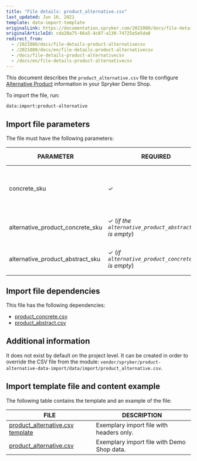```yaml
---
title: "File details: product_alternative.csv"
last_updated: Jun 16, 2021
template: data-import-template
originalLink: https://documentation.spryker.com/2021080/docs/file-details-product-alternativecsv
originalArticleId: cda20a75-66a5-4c07-a130-74725e5e5da0
redirect_from:
  - /2021080/docs/file-details-product-alternativecsv
  - /2021080/docs/en/file-details-product-alternativecsv
  - /docs/file-details-product-alternativecsv
  - /docs/en/file-details-product-alternativecsv
---
```


This document describes the `product_alternative.csv` file to configure [Alternative Product](/docs/scos/user/features/{{page.version}}/alternative-products-feature-overview.html) information in your Spryker Demo Shop.

To import the file, run:

```bash
data:import:product-alternative
```

## Import file parameters

The file must have the following parameters:

| PARAMETER | REQUIRED | TYPE | REQUIREMENTS OR COMMENTS | DESCRIPTION |
| --- | --- | --- | --- | --- |
| concrete_sku | &check; | String |N/A* | SKU of the concrete product to which this alternative is applied. |
| alternative_product_concrete_sku | &check; (*if the `alternative_product_abstract_sku` is empty*) | String |  | SKU of the alternative concrete product. |
| alternative_product_abstract_sku | &check; (*if `alternative_product_concrete_sku` is empty*) | String |  | SKU of the alternative abstract product. |

## Import file dependencies

This file has the following dependencies:

* [product_concrete.csv](/docs/scos/dev/data-import/{{page.version}}/data-import-categories/catalog-setup/products/file-details-product-concrete.csv.html)
* [product_abstract.csv](/docs/scos/dev/data-import/{{page.version}}/data-import-categories/catalog-setup/products/file-details-product-abstract.csv.html)

## Additional information

It does not exist by default on the project level. It can be created in order to override the CSV file from the module: `vendor/spryker/product-alternative-data-import/data/import/product_alternative.csv`.

## Import template file and content example

The following table contains the template and an example of the file:

| FILE | DESCRIPTION |
| --- | --- |
| [product_alternative.csv template](https://spryker.s3.eu-central-1.amazonaws.com/docs/Developer+Guide/Back-End/Data+Manipulation/Data+Ingestion/Data+Import/Data+Import+Categories/Merchandising+Setup/Product+Merchandising/Template+product_alternative.csv) | Exemplary import file with headers only. |
| [product_alternative.csv](https://spryker.s3.eu-central-1.amazonaws.com/docs/Developer+Guide/Back-End/Data+Manipulation/Data+Ingestion/Data+Import/Data+Import+Categories/Merchandising+Setup/Product+Merchandising/product_alternative.csv) | Exemplary import file with Demo Shop data. |
